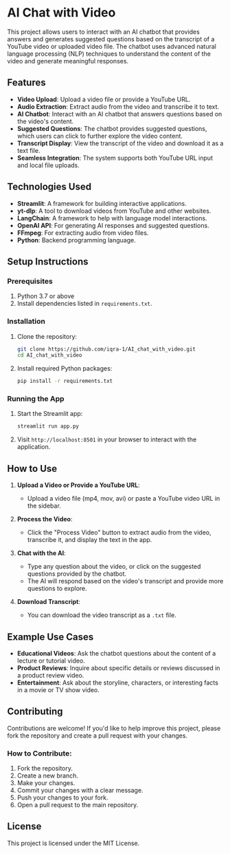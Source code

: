 # AI Chat with Video

This project allows users to interact with an AI chatbot that provides answers and generates suggested questions based on the transcript of a YouTube video or uploaded video file. The chatbot uses advanced natural language processing (NLP) techniques to understand the content of the video and generate meaningful responses.

## Features

- **Video Upload**: Upload a video file or provide a YouTube URL.
- **Audio Extraction**: Extract audio from the video and transcribe it to text.
- **AI Chatbot**: Interact with an AI chatbot that answers questions based on the video's content.
- **Suggested Questions**: The chatbot provides suggested questions, which users can click to further explore the video content.
- **Transcript Display**: View the transcript of the video and download it as a text file.
- **Seamless Integration**: The system supports both YouTube URL input and local file uploads.

## Technologies Used

- **Streamlit**: A framework for building interactive applications.
- **yt-dlp**: A tool to download videos from YouTube and other websites.
- **LangChain**: A framework to help with language model interactions.
- **OpenAI API**: For generating AI responses and suggested questions.
- **FFmpeg**: For extracting audio from video files.
- **Python**: Backend programming language.

## Setup Instructions

### Prerequisites

1. Python 3.7 or above
2. Install dependencies listed in `requirements.txt`.

### Installation

1. Clone the repository:

   ```bash
   git clone https://github.com/iqra-1/AI_chat_with_video.git
   cd AI_chat_with_video
   ```

2. Install required Python packages:

   ```bash
   pip install -r requirements.txt
   ```

### Running the App

1. Start the Streamlit app:

   ```bash
   streamlit run app.py
   ```

2. Visit `http://localhost:8501` in your browser to interact with the application.

## How to Use

1. **Upload a Video or Provide a YouTube URL**:
   - Upload a video file (mp4, mov, avi) or paste a YouTube video URL in the sidebar.
   
2. **Process the Video**:
   - Click the "Process Video" button to extract audio from the video, transcribe it, and display the text in the app.
   
3. **Chat with the AI**:
   - Type any question about the video, or click on the suggested questions provided by the chatbot.
   - The AI will respond based on the video's transcript and provide more questions to explore.

4. **Download Transcript**:
   - You can download the video transcript as a `.txt` file.

## Example Use Cases

- **Educational Videos**: Ask the chatbot questions about the content of a lecture or tutorial video.
- **Product Reviews**: Inquire about specific details or reviews discussed in a product review video.
- **Entertainment**: Ask about the storyline, characters, or interesting facts in a movie or TV show video.

## Contributing

Contributions are welcome! If you'd like to help improve this project, please fork the repository and create a pull request with your changes.

### How to Contribute:

1. Fork the repository.
2. Create a new branch.
3. Make your changes.
4. Commit your changes with a clear message.
5. Push your changes to your fork.
6. Open a pull request to the main repository.

## License

This project is licensed under the MIT License.

